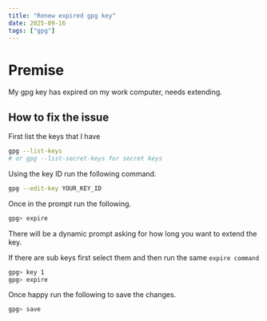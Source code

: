 ```yaml
---
title: "Renew expired gpg key"
date: 2025-09-16
tags: ["gpg"]
---
```


# Premise

My gpg key has expired on my work computer, needs extending.

## How to fix the issue

First list the keys that I have

```sh
gpg --list-keys
# or gpg --list-secret-keys for secret keys
```

Using the key ID run the following command.

```sh
gpg --edit-key YOUR_KEY_ID
```

Once in the prompt run the following.

```sh
gpg> expire
```

There will be a dynamic prompt asking for how long you want to extend the key.

If there are sub keys first select them and then run the same `expire command`

```sh
gpg> key 1
gpg> expire

```

Once happy run the following to save the changes.

```sh
gpg> save
```

